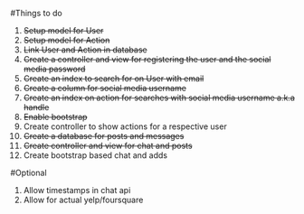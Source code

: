 #Things to do


1.  ~~Setup model for User~~
2.  ~~Setup model for Action~~
3.  ~~Link User and Action in database~~
4.  ~~Create a controller and view for registering the user and the social media password~~
5.  ~~Create an index to search for on User with email~~
6.  ~~Create a column for social media username~~
7.  ~~Create an index on action for searches with social media username a.k.a handle~~
8.  ~~Enable bootstrap~~
9.  Create controller to show actions for a respective user
10. ~~Create a database for posts and messages~~
11. ~~Create controller and view for chat and posts~~
12. Create bootstrap based chat and adds

#Optional

1.  Allow timestamps in chat api
2.  Allow for actual yelp/foursquare